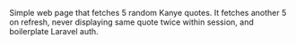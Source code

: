 <p>Simple web page that fetches 5 random Kanye quotes. It fetches another 5 on refresh, never displaying same quote twice within session, and boilerplate Laravel auth.</p>
